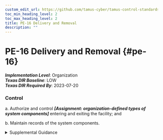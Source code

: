 ```yaml
---
custom_edit_url: https://github.com/tamus-cyber/tamus-control-standards/tree/main/content/tamus.edu/TAMUS_profile.xml
toc_min_heading_level: 2
toc_max_heading_level: 2
title: PE-16 Delivery and Removal
description: ""
---
```


# PE-16 Delivery and Removal {#pe-16}

_**Implementation Level**_: Organization\
_**Texas DIR Baseline**_: LOW\
_**Texas DIR Required By**_: 2023-07-20

### Control

a. Authorize and control <strong title="pe-16_prm_1"> <em>[Assignment: organization-defined types of system components]</em> </strong> entering and exiting the facility; and

b. Maintain records of the system components.

<details>
  <summary>Supplemental Guidance</summary>

Enforcing authorizations for entry and exit of system components may require restricting access to delivery areas and isolating the areas from the system and media libraries.

</details>


